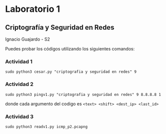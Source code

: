 # Laboratorio 1

## Criptografía y Seguridad en Redes

Ignacio Guajardo - S2

Puedes probar los códigos utilizando los siguientes comandos:

### Actividad 1

```shell
sudo python3 cesar.py "criptografia y seguridad en redes" 9
```

### Actividad 2

```shell
sudo python3 pingv1.py "criptografia y seguridad en redes" 9 8.8.8.8 1
```

donde cada argumento del codigo es `<text> <shift> <dest_ip> <last_id>`

### Actividad 3

```shell
sudo python3 readv1.py icmp_p2.pcapng
```